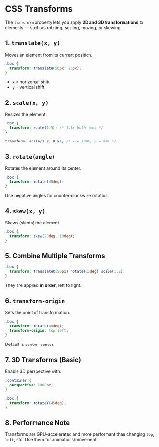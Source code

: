 # CSS Transforms

The `transform` property lets you apply **2D and 3D transformations** to elements — such as rotating, scaling, moving, or skewing.

## 1. `translate(x, y)`

Moves an element from its current position.

```css
.box {
  transform: translate(50px, 20px);
}
```

* `x` = horizontal shift
* `y` = vertical shift

## 2. `scale(x, y)`

Resizes the element.

```css
.box {
  transform: scale(1.5); /* 1.5x both axes */
}
```

```css
transform: scale(1.2, 0.8); /* x = 120%, y = 80% */
```

## 3. `rotate(angle)`

Rotates the element around its center.

```css
.box {
  transform: rotate(45deg);
}
```

Use negative angles for counter-clockwise rotation.

## 4. `skew(x, y)`

Skews (slants) the element.

```css
.box {
  transform: skew(20deg, 10deg);
}
```

## 5. Combine Multiple Transforms

```css
.box {
  transform: translateX(50px) rotate(15deg) scale(1.2);
}
```

They are applied **in order**, left to right.

## 6. `transform-origin`

Sets the point of transformation.

```css
.box {
  transform: rotate(45deg);
  transform-origin: top left;
}
```

Default is `center center`.

## 7. 3D Transforms (Basic)

Enable 3D perspective with:

```css
.container {
  perspective: 1000px;
}

.box {
  transform: rotateY(45deg);
}
```

## 8. Performance Note

Transforms are GPU-accelerated and more performant than changing `top`, `left`, etc. Use them for animations/movement.
